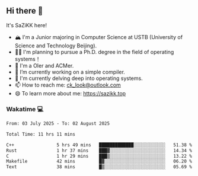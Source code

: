 ## Hi there 👋

It's SaZiKK here!

- 🏔️ I'm a Junior majoring in Computer Science  at USTB (University of Science and Technology Beijing).
- 🧑‍🎓 I'm planning to pursue a Ph.D. degree in the field of operating systems！
- 🚀 I'm a OIer and ACMer.
- 🔭 I’m currently working on a simple compiler.
- 🌱 I'm currently delving deep into operating systems.
- 📫 How to reach me: ck_look@outlook.com
- 😄 To learn more about me: https://sazikk.top

  
<!--
**SaZiKK/SaZiKK** is a ✨ _special_ ✨ repository because its `README.md` (this file) appears on your GitHub profile.

Here are some ideas to get you started:

- 🔭 I’m currently working on ...
- 🌱 I’m currently learning ...
- 👯 I’m looking to collaborate on ...
- 🤔 I’m looking for help with ...
- 💬 Ask me about ...
- 📫 How to reach me: ...
- 😄 Pronouns: ...
- ⚡ Fun fact: ...
-->

### Wakatime 💻

<!--START_SECTION:waka-->

```txt
From: 03 July 2025 - To: 02 August 2025

Total Time: 11 hrs 11 mins

C++                5 hrs 49 mins   █████████████░░░░░░░░░░░░   51.38 %
Rust               1 hr 37 mins    ███▓░░░░░░░░░░░░░░░░░░░░░   14.34 %
C                  1 hr 29 mins    ███▒░░░░░░░░░░░░░░░░░░░░░   13.22 %
Makefile           42 mins         █▓░░░░░░░░░░░░░░░░░░░░░░░   06.20 %
Text               38 mins         █▒░░░░░░░░░░░░░░░░░░░░░░░   05.69 %
```

<!--END_SECTION:waka-->
